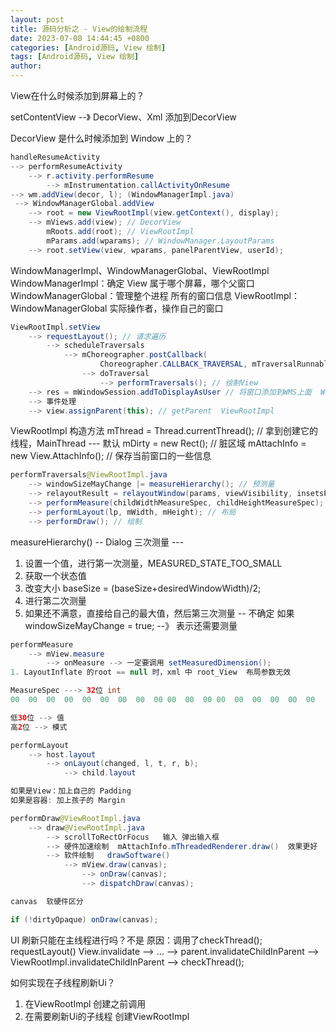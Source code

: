 ```yaml
---
layout: post
title: 源码分析之 - View的绘制流程
date: 2023-07-08 14:44:45 +0800
categories: [Android源码, View 绘制]
tags: [Android源码, View 绘制]
author: 
---
```






View在什么时候添加到屏幕上的？

setContentView --》 DecorView、Xml 添加到DecorView 

DecorView 是什么时候添加到 Window 上的？

```java
handleResumeActivity 
--> performResumeActivity
	--> r.activity.performResume
		--> mInstrumentation.callActivityOnResume
--> wm.addView(decor, l); (WindowManagerImpl.java)
 --> WindowManagerGlobal.addView
 	--> root = new ViewRootImpl(view.getContext(), display);
 	--> mViews.add(view); // DecorView
        mRoots.add(root); // ViewRootImpl
        mParams.add(wparams); // WindowManager.LayoutParams
    --> root.setView(view, wparams, panelParentView, userId);
```

WindowManagerImpl、WindowManagerGlobal、ViewRootImpl
WindowManagerImpl：确定 View  属于哪个屏幕，哪个父窗口
WindowManagerGlobal：管理整个进程 所有的窗口信息
ViewRootImpl：WindowManagerGlobal 实际操作者，操作自己的窗口

```java
ViewRootImpl.setView
	--> requestLayout(); // 请求遍历
		--> scheduleTraversals
			--> mChoreographer.postCallback(
                    Choreographer.CALLBACK_TRAVERSAL, mTraversalRunnable, null);
				--> doTraversal
					--> performTraversals(); // 绘制View 
	--> res = mWindowSession.addToDisplayAsUser // 将窗口添加到WMS上面  WindowManagerService
	--> 事件处理
	--> view.assignParent(this); // getParent  ViewRootImpl
```



ViewRootImpl 构造方法
mThread = Thread.currentThread(); // 拿到创建它的线程，MainThread --- 默认
mDirty = new Rect(); // 脏区域 
mAttachInfo = new View.AttachInfo(); // 保存当前窗口的一些信息

```java
performTraversals@ViewRootImpl.java
	--> windowSizeMayChange |= measureHierarchy(); // 预测量
	--> relayoutResult = relayoutWindow(params, viewVisibility, insetsPending); // 布局窗口
	--> performMeasure(childWidthMeasureSpec, childHeightMeasureSpec); // 控件树测量
	--> performLayout(lp, mWidth, mHeight); // 布局
	--> performDraw(); // 绘制
```



measureHierarchy() -- Dialog
三次测量 --- 

1. 设置一个值，进行第一次测量，MEASURED_STATE_TOO_SMALL
2. 获取一个状态值
3. 改变大小 baseSize = (baseSize+desiredWindowWidth)/2;
4. 进行第二次测量
5. 如果还不满意，直接给自己的最大值，然后第三次测量 -- 不确定
如果 windowSizeMayChange = true; --》 表示还需要测量

```java
performMeasure
	--> mView.measure
		--> onMeasure --> 一定要调用 setMeasuredDimension();
1. LayoutInflate 的root == null 时，xml 中 root_View  布局参数无效

MeasureSpec ---> 32位 int
00  00  00  00  00  00  00  00  00 00  00  00 00  00  00  00  00  00   00  00  00  00  00  00  

低30位 --> 值
高2位 --> 模式  
```



```java
performLayout
	--> host.layout 
		--> onLayout(changed, l, t, r, b);
			--> child.layout

如果是View：加上自己的 Padding
如果是容器: 加上孩子的 Margin     
```



```java
performDraw@ViewRootImpl.java
	--> draw@ViewRootImpl.java
		--> scrollToRectOrFocus   输入 弹出输入框
		--> 硬件加速绘制  mAttachInfo.mThreadedRenderer.draw()  效果更好
		--> 软件绘制   drawSoftware()
			--> mView.draw(canvas);
				--> onDraw(canvas);
				--> dispatchDraw(canvas);

canvas  软硬件区分

if (!dirtyOpaque) onDraw(canvas);
```



UI 刷新只能在主线程进行吗？不是
原因：调用了checkThread();
requestLayout()
View.invalidate --> ... --> parent.invalidateChildInParent --> ViewRootImpl.invalidateChildInParent --> checkThread();

如何实现在子线程刷新Ui？
1. 在ViewRootImpl 创建之前调用
2. 在需要刷新Ui的子线程 创建ViewRootImpl





